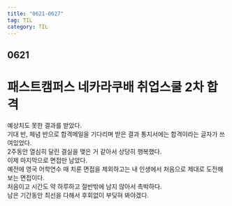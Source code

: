 ```yaml
---
title: "0621-0627"
tag: TIL
category: TIL
---
```

## 0621
# 패스트캠퍼스 네카라쿠배 취업스쿨 2차 합격



예상치도 못한 결과를 받았다.  
기대 반, 체념 반으로 합격메일을 기다리며 받은 결과 통지서에는 합격이라는 글자가 쓰여있었다.  
2주동안 열심히 달린 결실을 맺은 거 같아서 상당히 행복했다.  
이제 마지막으로 면접만 남았다.  
예전에 영국 어학연수 때 치룬 면접을 제외하고는 내 인생에서 처음으로 제대로 도전해보는 면접이다.  
처음이고 시간도 약 하루하고 절반밖에 남지 않아서 촉박하다.  
남은 기간동안 최선을 다해서 후회없이 부딪혀 봐야겠다.